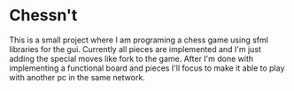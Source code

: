 # Chessn't

This is a small project where I am programing a chess game using sfml libraries for the gui.
Currently all pieces are implemented and I'm just adding the special moves like fork to the game.
After I'm done with implementing a functional board and pieces I'll focus to make it able to play with another pc in the same network. 
